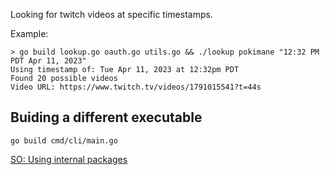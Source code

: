 
Looking for twitch videos at specific timestamps.

Example:

    > go build lookup.go oauth.go utils.go && ./lookup pokimane "12:32 PM PDT Apr 11, 2023"
    Using timestamp of: Tue Apr 11, 2023 at 12:32pm PDT
    Found 20 possible videos
    Video URL: https://www.twitch.tv/videos/1791015541?t=44s


## Buiding a different executable

    go build cmd/cli/main.go 



[SO: Using internal packages](https://stackoverflow.com/questions/33351387/how-to-use-internal-packages)
